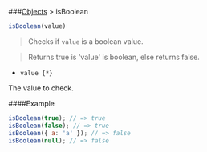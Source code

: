 ###[Objects](../) > isBoolean

```js
isBoolean(value)
```

>Checks if <code>value</code> is a boolean value.

>Returns true is 'value' is boolean, else returns false.

- <code>value {*}</code>

The value to check.

####Example
```js
isBoolean(true); // => true
isBoolean(false); // => true
isBoolean({ a: 'a' }); // => false
isBoolean(null); // => false
```